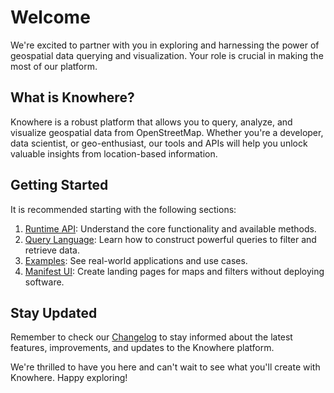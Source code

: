 # Welcome

We're excited to partner with you in exploring and harnessing the power of
geospatial data querying and visualization. Your role is crucial in making the
most of our platform.

## What is Knowhere?

Knowhere is a robust platform that allows you to query, analyze, and visualize
geospatial data from OpenStreetMap. Whether you're a developer, data scientist,
or geo-enthusiast, our tools and APIs will help you unlock valuable insights
from location-based information.

## Getting Started

It is recommended starting with the following sections:

1. [Runtime API](runtime.md): Understand the core functionality and available
   methods.
2. [Query Language](query.md): Learn how to construct powerful queries to filter
   and retrieve data.
3. [Examples](runtime.md#examples): See real-world applications and use cases.
4. [Manifest UI](ui.md): Create landing pages for maps and filters without
   deploying software.

## Stay Updated

Remember to check our [Changelog](changelog.md) to stay informed about the
latest features, improvements, and updates to the Knowhere platform.

We're thrilled to have you here and can't wait to see what you'll create with
Knowhere. Happy exploring!
